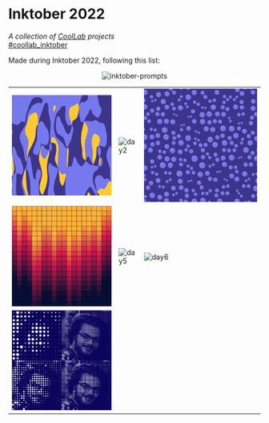# Inktober 2022

*A collection of [CoolLab](https://coollibs.github.io/lab) projects*<br/>
[#coollab_inktober](https://www.instagram.com/explore/tags/coollab_inktober/)

Made during Inktober 2022, following this list:

<p align="center">
  <img alt="inktober-prompts" width="500px" src="https://user-images.githubusercontent.com/45451201/192858242-f41d06d3-1f82-43a2-a623-02036ac88e69.png" />
</p>

| | | |
| --- | --- | --- |
| ![day1](01%20-%20Color%20Splashes/img1.png) | ![day2](https://user-images.githubusercontent.com/45451201/193429705-a4cd4a1f-4bf5-4018-a805-5329550f5655.png) | ![day3](03%20-%20Bubbles/img1.png) |
| ![day4](04%20-%20Gradient/img1.png) |![day5](https://user-images.githubusercontent.com/45451201/193470730-caf8e507-eee1-4582-a5df-d6e546597c4a.png) | ![day6](https://user-images.githubusercontent.com/45451201/193474612-2676c3e5-0357-49fb-a8fe-42794a3dab1d.png) |
| ![day7](07%20-%20Monochrome/img1.png) |  |  |
